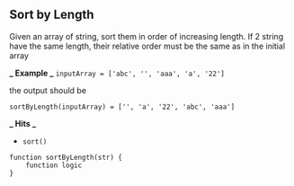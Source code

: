 ## Sort by Length

Given an array of string, sort them in order of increasing length. If 2 string have the same length, their relative order must be the same as in the initial array

**_ Example _**
`inputArray = ['abc', '', 'aaa', 'a', '22']`

the output should be

`sortByLength(inputArray) = ['', 'a', '22', 'abc', 'aaa']`

**_ Hits _**

- `sort()`

```
function sortByLength(str) {
    function logic
}

```
